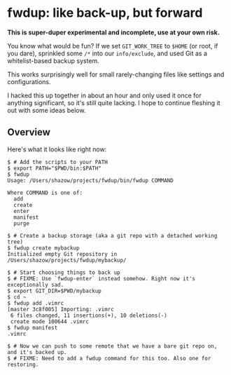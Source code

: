 # **fwdup**: like back-up, but forward

**This is super-duper experimental and incomplete, use at your own risk.**

You know what would be fun? If we set `GIT_WORK_TREE` to `$HOME` (or root, if you dare), sprinkled some `/*` into our `info/exclude`, and used Git as a whitelist-based backup system.

This works surprisingly well for small rarely-changing files like settings and configurations.

I hacked this up together in about an hour and only used it once for anything significant, so it's still quite lacking. I hope to continue fleshing it out with some ideas below.

## Overview

Here's what it looks like right now:

```
$ # Add the scripts to your PATH
$ export PATH="$PWD/bin:$PATH"
$ fwdup
Usage: /Users/shazow/projects/fwdup/bin/fwdup COMMAND

Where COMMAND is one of:
  add
  create
  enter
  manifest
  purge

$ # Create a backup storage (aka a git repo with a detached working tree)
$ fwdup create mybackup
Initialized empty Git repository in /Users/shazow/projects/fwdup/mybackup/

$ # Start choosing things to back up
$ # FIXME: Use `fwdup-enter` instead somehow. Right now it's exceptionally sad.
$ export GIT_DIR=$PWD/mybackup
$ cd ~
$ fwdup add .vimrc
[master 3c8f005] Importing: .vimrc
 6 files changed, 11 insertions(+), 10 deletions(-)
 create mode 100644 .vimrc
$ fwdup manifest
.vimrc

$ # Now we can push to some remote that we have a bare git repo on, and it's backed up.
$ # FIXME: Need to add a fwdup command for this too. Also one for restoring.
```
